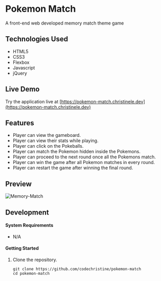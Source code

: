 # Pokemon Match

A front-end web developed memory match theme game

## Technologies Used

- HTML5
- CSS3
- Flexbox
- Javascript
- jQuery

## Live Demo

Try the application live at [https://pokemon-match.christinele.dev](https://pokemon-match.christinele.dev)

## Features

- Player can view the gameboard.
- Player can view their stats while playing.
- Player can click on the Pokeballs.
- Player can match the Pokemon hidden inside the Pokemons.
- Player can proceed to the next round once all the Pokemons match.
- Player can win the game after all Pokemon matches in every round.
- Player can restart the game after winning the final round.

## Preview

![Memory-Match](assets/demo/live-demo.gif)

## Development

#### System Requirements

- N/A

#### Getting Started

1. Clone the repository.

    ```shell
    git clone https://github.com/codechristine/pokemon-match
    cd pokemon-match
    ```
